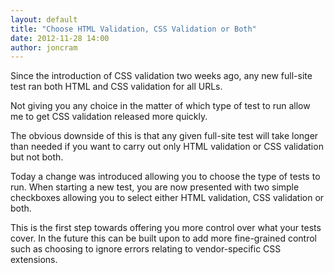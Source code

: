 ```yaml
---
layout: default
title: "Choose HTML Validation, CSS Validation or Both"
date: 2012-11-28 14:00
author: joncram
---
```


Since the introduction of CSS validation two weeks ago, any new full-site
test ran both HTML and CSS validation for all URLs.

Not giving you any choice in the matter of which type of test to run
allow me to get CSS validation released more quickly.

The obvious downside of this is that any given full-site test will take
longer than needed if you want to carry out only HTML validation or CSS validation
but not both.

Today a change was introduced allowing you to choose the type of tests to run.
When starting a new test, you are now presented with two simple checkboxes
allowing you to select either HTML validation, CSS validation or both.

This is the first step towards offering you more control over what your
tests cover. In the future this can be built upon to add more fine-grained
control such as choosing to ignore errors relating to vendor-specific CSS
extensions.
